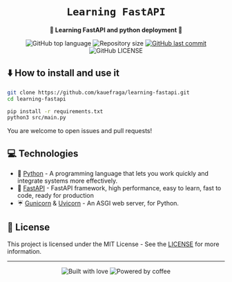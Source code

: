 <div align="center">
  <h1><code>Learning FastAPI</code></h1>

  <p>
    <strong>📒 Learning FastAPI and python deployment 📒</strong>
  </p>

  <p>
    <img
      alt="GitHub top language"
      src="https://img.shields.io/github/languages/top/kauefraga/learning-fastapi.svg"
    />
    <img
      alt="Repository size"
      src="https://img.shields.io/github/repo-size/kauefraga/learning-fastapi.svg"
    />
    <a href="https://github.com/kauefraga/learning-fastapi/commits/main">
      <img
        alt="GitHub last commit"
        src="https://img.shields.io/github/last-commit/kauefraga/learning-fastapi.svg"
      />
    </a>
    <img
      alt="GitHub LICENSE"
      src="https://img.shields.io/github/license/kauefraga/learning-fastapi.svg"
    />
  </p>
</div>

<!-- ## ✨ Features -->

## ⬇️ How to install and use it

```bash
git clone https://github.com/kauefraga/learning-fastapi.git
cd learning-fastapi

pip install -r requirements.txt
python3 src/main.py
```
You are welcome to open issues and pull requests!

## 💻 Technologies

- 🐍 [Python](https://www.python.org) - A programming language that lets you work quickly
and integrate systems more effectively.
- 🔮 [FastAPI](https://fastapi.tiangolo.com) - FastAPI framework, high performance, easy to learn, fast to code, ready for production
- ☔ [Gunicorn](https://gunicorn.org) & [Uvicorn](https://www.uvicorn.org) - An ASGI web server, for Python.

<!-- ## 📜 Coming soon... -->

## 📝 License

This project is licensed under the MIT License - See the [LICENSE](https://github.com/kauefraga/learning-fastapi/blob/main/LICENSE) for more information.

---

<div align="center" display="flex">
  <img alt="Built with love" src="https://forthebadge.com/images/badges/built-with-love.svg">
  <img alt="Powered by coffee" src="https://forthebadge.com/images/badges/powered-by-coffee.svg">
</div>
